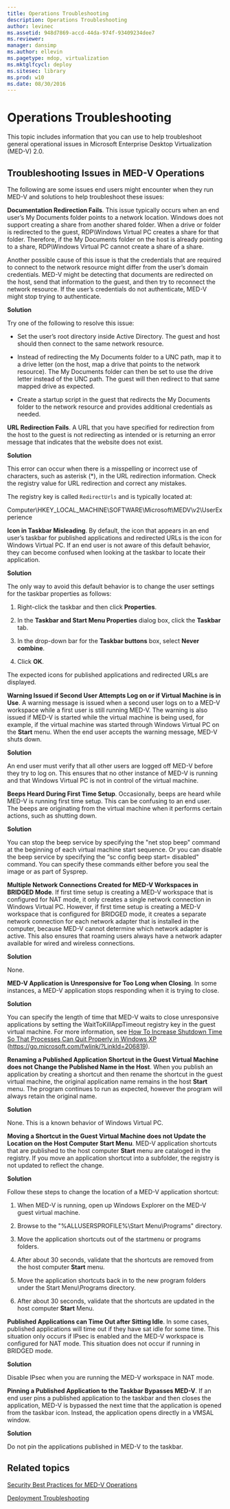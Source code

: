 ```yaml
---
title: Operations Troubleshooting
description: Operations Troubleshooting
author: levinec
ms.assetid: 948d7869-accd-44da-974f-93409234dee7
ms.reviewer: 
manager: dansimp
ms.author: ellevin
ms.pagetype: mdop, virtualization
ms.mktglfcycl: deploy
ms.sitesec: library
ms.prod: w10
ms.date: 08/30/2016
---
```



# Operations Troubleshooting


This topic includes information that you can use to help troubleshoot general operational issues in Microsoft Enterprise Desktop Virtualization (MED-V) 2.0.

## Troubleshooting Issues in MED-V Operations


The following are some issues end users might encounter when they run MED-V and solutions to help troubleshoot these issues:

**Documentation Redirection Fails**. This issue typically occurs when an end user’s My Documents folder points to a network location. Windows does not support creating a share from another shared folder. When a drive or folder is redirected to the guest, RDP\\Windows Virtual PC creates a share for that folder. Therefore, if the My Documents folder on the host is already pointing to a share, RDP\\Windows Virtual PC cannot create a share of a share.

Another possible cause of this issue is that the credentials that are required to connect to the network resource might differ from the user’s domain credentials. MED-V might be detecting that documents are redirected on the host, send that information to the guest, and then try to reconnect the network resource. If the user’s credentials do not authenticate, MED-V might stop trying to authenticate.

**Solution**

Try one of the following to resolve this issue:

-   Set the user’s root directory inside Active Directory. The guest and host should then connect to the same network resource.

-   Instead of redirecting the My Documents folder to a UNC path, map it to a drive letter (on the host, map a drive that points to the network resource). The My Documents folder can then be set to use the drive letter instead of the UNC path. The guest will then redirect to that same mapped drive as expected.

-   Create a startup script in the guest that redirects the My Documents folder to the network resource and provides additional credentials as needed.

**URL Redirection Fails**. A URL that you have specified for redirection from the host to the guest is not redirecting as intended or is returning an error message that indicates that the website does not exist.

**Solution**

This error can occur when there is a misspelling or incorrect use of characters, such as asterisk (\*), in the URL redirection information. Check the registry value for URL redirection and correct any mistakes.

The registry key is called `RedirectUrls` and is typically located at:

Computer\\HKEY\_LOCAL\_MACHINE\\SOFTWARE\\Microsoft\\MEDV\\v2\\UserExperience

**Icon in Taskbar Misleading**. By default, the icon that appears in an end user’s taskbar for published applications and redirected URLs is the icon for Windows Virtual PC. If an end user is not aware of this default behavior, they can become confused when looking at the taskbar to locate their application.

**Solution**

The only way to avoid this default behavior is to change the user settings for the taskbar properties as follows:

1.  Right-click the taskbar and then click **Properties**.

2.  In the **Taskbar and Start Menu Properties** dialog box, click the **Taskbar** tab.

3.  In the drop-down bar for the **Taskbar buttons** box, select **Never combine**.

4.  Click **OK**.

The expected icons for published applications and redirected URLs are displayed.

**Warning Issued if Second User Attempts Log on or if Virtual Machine is in Use**. A warning message is issued when a second user logs on to a MED-V workspace while a first user is still running MED-V. The warning is also issued if MED-V is started while the virtual machine is being used, for example, if the virtual machine was started through Windows Virtual PC on the **Start** menu. When the end user accepts the warning message, MED-V shuts down.

**Solution**

An end user must verify that all other users are logged off MED-V before they try to log on. This ensures that no other instance of MED-V is running and that Windows Virtual PC is not in control of the virtual machine.

**Beeps Heard During First Time Setup**. Occasionally, beeps are heard while MED-V is running first time setup. This can be confusing to an end user. The beeps are originating from the virtual machine when it performs certain actions, such as shutting down.

**Solution**

You can stop the beep service by specifying the "net stop beep" command at the beginning of each virtual machine start sequence. Or you can disable the beep service by specifying the “sc config beep start= disabled" command. You can specify these commands either before you seal the image or as part of Sysprep.

**Multiple Network Connections Created for MED-V Workspaces in BRIDGED Mode**. If first time setup is creating a MED-V workspace that is configured for NAT mode, it only creates a single network connection in Windows Virtual PC. However, if first time setup is creating a MED-V workspace that is configured for BRIDGED mode, it creates a separate network connection for each network adapter that is installed in the computer, because MED-V cannot determine which network adapter is active. This also ensures that roaming users always have a network adapter available for wired and wireless connections.

**Solution**

None.

**MED-V Application is Unresponsive for Too Long when Closing**. In some instances, a MED-V application stops responding when it is trying to close.

**Solution**

You can specify the length of time that MED-V waits to close unresponsive applications by setting the WaitToKillAppTimeout registry key in the guest virtual machine. For more information, see [How To Increase Shutdown Time So That Processes Can Quit Properly in Windows XP](https://go.microsoft.com/fwlink/?LinkId=206819) (https://go.microsoft.com/fwlink/?LinkId=206819).

**Renaming a Published Application Shortcut in the Guest Virtual Machine does not Change the Published Name in the Host**. When you publish an application by creating a shortcut and then rename the shortcut in the guest virtual machine, the original application name remains in the host **Start** menu. The program continues to run as expected, however the program will always retain the original name.

**Solution**

None. This is a known behavior of Windows Virtual PC.

**Moving a Shortcut in the Guest Virtual Machine does not Update the Location on the Host Computer Start Menu**. MED-V application shortcuts that are published to the host computer **Start** menu are cataloged in the registry. If you move an application shortcut into a subfolder, the registry is not updated to reflect the change.

**Solution**

Follow these steps to change the location of a MED-V application shortcut:

1.  When MED-V is running, open up Windows Explorer on the MED-V guest virtual machine.

2.  Browse to the "%ALLUSERSPROFILE%\\Start Menu\\Programs" directory.

3.  Move the application shortcuts out of the startmenu or programs folders.

4.  After about 30 seconds, validate that the shortcuts are removed from the host computer **Start** menu.

5.  Move the application shortcuts back in to the new program folders under the Start Menu\\Programs directory.

6.  After about 30 seconds, validate that the shortcuts are updated in the host computer **Start** Menu.

**Published Applications can Time Out after Sitting Idle**. In some cases, published applications will time out if they have sat idle for some time. This situation only occurs if IPsec is enabled and the MED-V workspace is configured for NAT mode. This situation does not occur if running in BRIDGED mode.

**Solution**

Disable IPsec when you are running the MED-V workspace in NAT mode.

**Pinning a Published Application to the Taskbar Bypasses MED-V**. If an end user pins a published application to the taskbar and then closes the application, MED-V is bypassed the next time that the application is opened from the taskbar icon. Instead, the application opens directly in a VMSAL window.

**Solution**

Do not pin the applications published in MED-V to the taskbar.

## Related topics


[Security Best Practices for MED-V Operations](security-best-practices-for-med-v-operations.md)

[Deployment Troubleshooting](deployment-troubleshooting.md)

 

 





